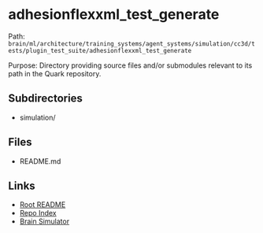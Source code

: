 # adhesionflexxml_test_generate

Path: `brain/ml/architecture/training_systems/agent_systems/simulation/cc3d/tests/plugin_test_suite/adhesionflexxml_test_generate`

Purpose: Directory providing source files and/or submodules relevant to its path in the Quark repository.

## Subdirectories
- simulation/

## Files
- README.md

## Links
- [Root README](../../../../../../../../../README.md)
- [Repo Index](../../../../../../../../../repo_index.json)
- [Brain Simulator](../../../../../../../../../brain/architecture/brain_simulator.py)
